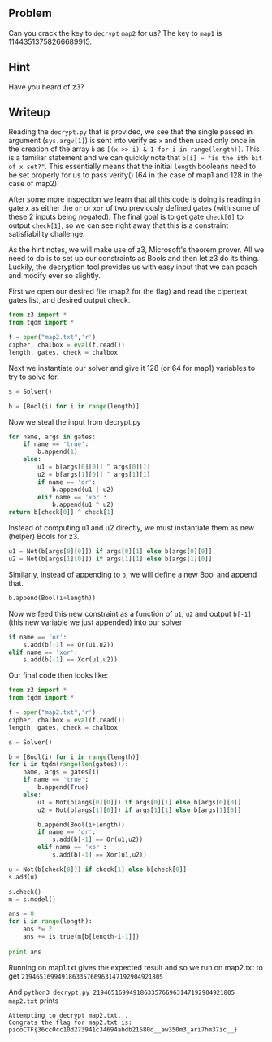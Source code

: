 ## Problem

Can you crack the key to `decrypt` `map2` for us? The key to `map1` is 11443513758266689915.

## Hint

Have you heard of z3?

## Writeup

Reading the `decrypt.py` that is provided, we see that the single passed in argument (`sys.argv[1]`) is sent into verify as `x` and then used only once in the creation of the array `b` as `[(x >> i) & 1 for i in range(length)]`. This is a familiar statement and we can quickly note that `b[i] = "is the ith bit of x set?"`. This essentially means that the initial `length` booleans need to be set properly for us to pass verify() (64 in the case of map1 and 128 in the case of map2).

After some more inspection we learn that all this code is doing is reading in gate x as either the `or` or `xor` of two previously defined gates (with some of these 2 inputs being negated). The final goal is to get gate `check[0]` to output `check[1]`, so we can see right away that this is a constraint satisfiability challenge.

As the hint notes, we will make use of z3, Microsoft's theorem prover. All we need to do is to set up our constraints as Bools and then let z3 do its thing. Luckily, the decryption tool provides us with easy input that we can poach and modify ever so slightly.

First we open our desired file (map2 for the flag) and read the cipertext, gates list, and desired output check.
```python
from z3 import *
from tqdm import *

f = open("map2.txt",'r')
cipher, chalbox = eval(f.read())
length, gates, check = chalbox
```

Next we instantiate our solver and give it 128 (or 64 for map1) variables to try to solve for.

```python
s = Solver()

b = [Bool(i) for i in range(length)]
```

Now we steal the input from decrypt.py

```python
for name, args in gates:
    if name == 'true':
        b.append(1)
    else:
        u1 = b[args[0][0]] ^ args[0][1]
        u2 = b[args[1][0]] ^ args[1][1]
        if name == 'or':
            b.append(u1 | u2)
        elif name == 'xor':
            b.append(u1 ^ u2)
return b[check[0]] ^ check[1]
```
Instead of computing u1 and u2 directly, we must instantiate them as new (helper) Bools for z3. 
```python
u1 = Not(b[args[0][0]]) if args[0][1] else b[args[0][0]]
u2 = Not(b[args[1][0]]) if args[1][1] else b[args[1][0]]
```
Similarly, instead of appending to `b`, we will define a new Bool and append that.

```python
b.append(Bool(i+length))
```
Now we feed this new constraint as a function of `u1`, `u2` and output `b[-1]` (this new variable we just appended) into our solver 

```python
if name == 'or':
	s.add(b[-1] == Or(u1,u2))
elif name == 'xor':
	s.add(b[-1] == Xor(u1,u2))
```

Our final code then looks like:

```python
from z3 import *
from tqdm import *

f = open("map2.txt",'r')
cipher, chalbox = eval(f.read())
length, gates, check = chalbox

s = Solver()

b = [Bool(i) for i in range(length)]
for i in tqdm(range(len(gates))):
    name, args = gates[i]
    if name == 'true':
        b.append(True)
    else:
        u1 = Not(b[args[0][0]]) if args[0][1] else b[args[0][0]]
        u2 = Not(b[args[1][0]]) if args[1][1] else b[args[1][0]]

        b.append(Bool(i+length))
        if name == 'or':
        	s.add(b[-1] == Or(u1,u2))
        elif name == 'xor':
        	s.add(b[-1] == Xor(u1,u2))

u = Not(b[check[0]]) if check[1] else b[check[0]]
s.add(u)

s.check()
m = s.model()

ans = 0
for i in range(length):
	ans *= 2
	ans += is_true(m[b[length-i-1]])
	
print ans
```

Running on map1.txt gives the expected result and so we run on map2.txt to get `219465169949186335766963147192904921805` 

And `python3 decrypt.py 219465169949186335766963147192904921805 map2.txt` prints
```
Attempting to decrypt map2.txt...
Congrats the flag for map2.txt is: picoCTF{36cc0cc10d273941c34694abdb21580d__aw350m3_ari7hm37ic__}
```